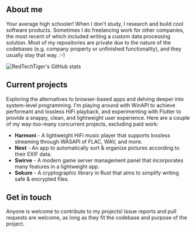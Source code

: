 ## About me
Your average high schooler! When I don't study, I research and build cool software products. Sometimes I do freelancing work for other companies, the most recent of which included writing a custom data processing solution. Most of my repositories are private due to the nature of the codebases (e.g. company property or unfinished functionality), and they usually stay that way. :-)

![RedTechTiger's GitHub stats](http://github-readme-stats-nine-sigma-84.vercel.app/api?username=nordtechtiger&show_icons=true&theme=radical)

## Current projects
Exploring the alternatives to browser-based apps and delving deeper into system-level programming. I'm playing around with WinAPI to achieve performant and lossless HiFi playback, and experimenting with Flutter to provide a snappy, clean, and lightweight user experience. Here are a couple of my way-too-many concurrent projects, excluding paid work:
- **Harmoni** - A lightweight HiFi music player that supports lossless streaming through WASAPI of FLAC, WAV, and more.
- **Nest** - An app to automatically sort & organize pictures according to their EXIF data.
- **Swirve** - A modern game server management panel that incorporates many features in a lightweight app.
- **Sekure** - A cryptographic library in Rust that aims to simplify writing safe & encrypted files.

## Get in touch
Anyone is welcome to contribute to my projects! Issue reports and pull requests are welcome, as long as they fit the codebase and purpose of the project.

